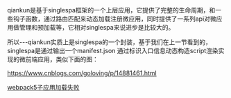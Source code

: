 qiankun是基于singlespa框架的一个上层应用，它提供了完整的生命周期，和一些钩子函数，通过路由匹配来动态加载注册微应用，同时提供了一系列api对微应用做管理和预加载等，它相对singlespa来说进步是比较大的。

所以---qiankun实质上是singlespa的一个封装，基于我们在上一节看到的，singlespa是通过输出一个manifest.json 通过标识入口信息动态构造script渲染实现的微前端应用，类似下面的图：



https://www.cnblogs.com/goloving/p/14881461.html


[webpack5子应用加载失败](https://github.com/umijs/qiankun/issues/1092)